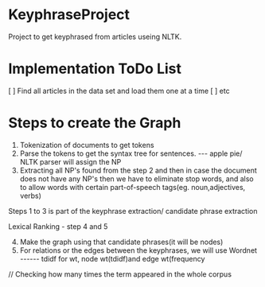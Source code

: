 KeyphraseProject
================

Project to get keyphrased from articles useing NLTK.


Implementation ToDo List
================
[ ] Find all articles in the data set and load them one at a time
[ ] etc



Steps to create the Graph
================
1.  Tokenization of documents to get tokens
2.  Parse the tokens to get the syntax tree for sentences.   --- apple pie/ NLTK parser will assign the NP 
3.  Extracting all NP's found from the step 2 and then in case the document does not have any NP's then we have to eliminate stop words,  and also to allow words with certain part-of-speech tags(eg. noun,adjectives, verbs)

Steps 1 to 3 is part of the keyphrase extraction/ candidate phrase extraction

Lexical Ranking - step 4 and 5

4.  Make the graph using that candidate phrases(it will be nodes)
5.  For relations or the edges between the keyphrases, we will use Wordnet  ------  tdidf for wt, node wt(tdidf)and edge wt(frequency 

// Checking how many times the term appeared in the whole corpus
